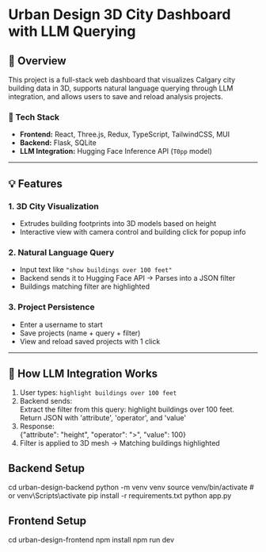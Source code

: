 # Urban Design 3D City Dashboard with LLM Querying

## 🚀 Overview
This project is a full-stack web dashboard that visualizes Calgary city building data in 3D, supports natural language querying through LLM integration, and allows users to save and reload analysis projects.

### 🔧 Tech Stack
- **Frontend:** React, Three.js, Redux, TypeScript, TailwindCSS, MUI
- **Backend:** Flask, SQLite
- **LLM Integration:** Hugging Face Inference API (`T0pp` model)

---

## 💡 Features

### 1. 3D City Visualization
- Extrudes building footprints into 3D models based on height
- Interactive view with camera control and building click for popup info

### 2. Natural Language Query
- Input text like `"show buildings over 100 feet"`
- Backend sends it to Hugging Face API → Parses into a JSON filter
- Buildings matching filter are highlighted

### 3. Project Persistence
- Enter a username to start
- Save projects (name + query + filter)
- View and reload saved projects with 1 click

---

## 🧠 How LLM Integration Works
1. User types: `highlight buildings over 100 feet`
2. Backend sends:  
Extract the filter from this query: highlight buildings over 100 feet.
Return JSON with 'attribute', 'operator', and 'value'
3. Response:  
{"attribute": "height", "operator": ">", "value": 100}
4. Filter is applied to 3D mesh → Matching buildings highlighted

##  Backend Setup
cd urban-design-backend
python -m venv venv
source venv/bin/activate  # or venv\Scripts\activate
pip install -r requirements.txt
python app.py

## Frontend Setup
cd urban-design-frontend
npm install
npm run dev
